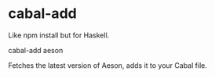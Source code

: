 # cabal-add

Like npm install but for Haskell.

cabal-add aeson

Fetches the latest version of Aeson, adds it to your Cabal file.
